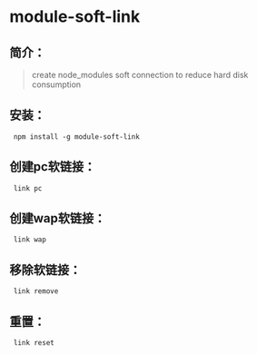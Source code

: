 # module-soft-link

## 简介：

> create node_modules soft connection to reduce hard disk consumption

## 安装：
```
 npm install -g module-soft-link
```

## 创建pc软链接：

```
 link pc
```

## 创建wap软链接：

```
 link wap
```

## 移除软链接：

```
 link remove
```

## 重置：

```
 link reset
```
